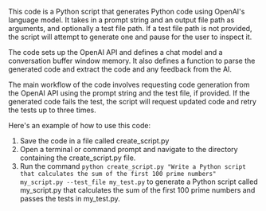 This code is a Python script that generates Python code using OpenAI's language model. It takes in a prompt string and an output file path as arguments, and optionally a test file path. If a test file path is not provided, the script will attempt to generate one and pause for the user to inspect it.

The code sets up the OpenAI API and defines a chat model and a conversation buffer window memory. It also defines a function to parse the generated code and extract the code and any feedback from the AI.

The main workflow of the code involves requesting code generation from the OpenAI API using the prompt string and the test file, if provided. If the generated code fails the test, the script will request updated code and retry the tests up to three times.

Here's an example of how to use this code:

1. Save the code in a file called create_script.py
2. Open a terminal or command prompt and navigate to the directory containing the create_script.py file.
3. Run the command `python create_script.py "Write a Python script that calculates the sum of the first 100 prime numbers" my_script.py --test_file my_test.py` to generate a Python script called my_script.py that calculates the sum of the first 100 prime numbers and passes the tests in my_test.py.